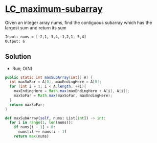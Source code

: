 # [LC_maximum-subarray](https://leetcode.com/problems/maximum-subarray)

Given an integer array nums, find the contiguous subarray which has the largest sum and return its sum

```txt
Input: nums = [-2,1,-3,4,-1,2,1,-5,4]
Output: 6
```

## Solution

* Run; O(N)

```java
public static int maxSubArray(int[] A) {
  int maxSoFar = A[0], maxEndingHere = A[0];
  for (int i = 1; i < A.length; ++i){
    maxEndingHere = Math.max(maxEndingHere + A[i], A[i]);
    maxSoFar = Math.max(maxSoFar, maxEndingHere);
  }
  return maxSoFar;
}
```

```py
def maxSubArray(self, nums: List[int]) -> int:
  for i in range(1, len(nums)):
    if nums[i - 1] > 0:
      nums[i] += nums[i - 1]
    return max(nums)
```
